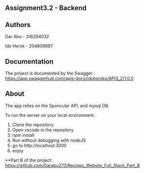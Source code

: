 ## Assignment3.2 - Backend

## Authors
Dar Abu - 316294032

Ido Hersk - 204809867

## Documentation
The project is documented by the Swagger : https://app.swaggerhub.com/apis-docs/idohersko/API3_2/1.0.0

## About
The app relies on the Sponcular API, and mysql DB.

To run the server on your local environment:

1. Clone the repository
2. Open vscode in the repository 
3. npm install
4. Run without debugging with nodeJS
5. go to http://localhost:3000
6. enjoy


**Part B of the project: https://github.com/Darabu273/Recipes_Website_Full_Stack_Part_B
